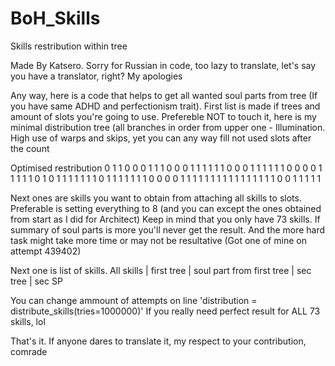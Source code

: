 # BoH_Skills
Skills restribution within tree

Made By Katsero. Sorry for Russian in code, too lazy to translate, let's say you have a translator, right? My apologies

Any way, here is a code that helps to get all wanted soul parts from tree (If you have same ADHD and perfectionism trait).
First list is made if trees and amount of slots you're going to use. Prefereble NOT to touch it, here is my minimal distribution tree (all branches in order from upper one - Illumination.
High use of warps and skips, yet you can any way fill not used slots after the count

Optimised restribution
0 1 1 0 0 0 1 1 1 
0 0 0 1 1 1 1 1 1
0 0 0 1 1 1 1 1 1
0 0 0 0 1 1 1 1 1
0 1 0 1 1 1 1 1 1
1 0 1 1 1 1 1 1 1
0 0 0 0 1 1 1 1 1
1 1 1 1 1 1 1 1 1
1 1 0 0 1 1 1 1 1

Next ones are skills you want to obtain from attaching all skills to slots. Preferable is  setting everything to 8 (and you can except the ones obtained from start as I did for Architect)
Keep in mind that you only have 73 skills. If summary of soul parts is more you'll never get the result. And the more hard task might take more time or may not be resultative (Got one of mine on attempt 439402)

Next one is list of skills. All skills | first tree | soul part from first tree | sec tree | sec SP

You can change ammount of attempts on line
'distribution = distribute_skills(tries=1000000)'
If you really need perfect result for ALL 73 skills, lol

That's it. If anyone dares to translate it, my respect to your contribution, comrade
